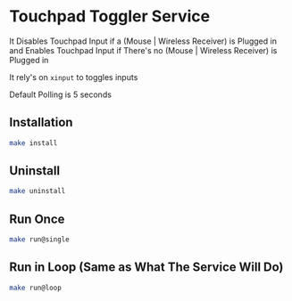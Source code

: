 # Touchpad Toggler Service

It Disables Touchpad Input if a (Mouse | Wireless Receiver) is Plugged in
and Enables Touchpad Input if There's no (Mouse | Wireless Receiver) is Plugged in

It rely's on `xinput` to toggles inputs

Default Polling is 5 seconds

## Installation

```bash
make install
```

## Uninstall

```bash
make uninstall
```

## Run Once

```bash
make run@single
```

## Run in Loop (Same as What The Service Will Do)

```bash
make run@loop
```


